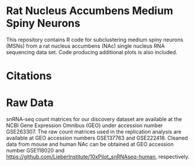 # Rat Nucleus Accumbens Medium Spiny Neurons
This repository contains R code for subclustering medium spiny neurons (MSNs) from a rat nucleus accumbens (NAc) single nucleus RNA sequencing data set. Code producing additional plots is also included.
# Citations

# Raw Data
snRNA-seq count matrices for our discovery dataset are available at the NCBI Gene Expression Omnibus (GEO) under accession number GSE263307. The raw count matrices used in the replication analysis are available at GEO accession numbers GSE137763 and GSE222418. Cleaned data from mouse and human NAc can be obtained at GEO accession number GSE118020 and https://github.com/LieberInstitute/10xPilot_snRNAseq-human, respectively. 
